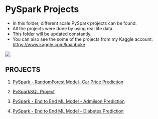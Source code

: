 # PySpark Projects

- In this folder, different scale PySpark projects can be found.
- All the projects were done by using real life data.
- This folder will be updated constantly.
- You can also see the some of the projects from my Kaggle account: https://www.kaggle.com/kaanboke


![](https://miro.medium.com/max/600/1*5C4UQznqEiN3D6Xutlgwlg.png)

## PROJECTS

1. [PySpark - RandomForest Model- Car Price Prediction](https://github.com/kb1907/PySpark_Projects/blob/main/PySpark_RandomForest_Model/PySpark_with_RF_Car_Price.ipynb)

2. [PySparkSQL Project](https://github.com/kb1907/PySpark_Projects/blob/main/PySparkSQL_Project/PySparkSQL_Project_Listening.ipynb)

3. [PySpark - End to End ML Model - Admiison Prediction](https://github.com/kb1907/PySpark_Projects/blob/main/PySpark_Admission_Prediction/PySpark_End_to_End_ML_Project.ipynb)

4. [PySpark - End to End ML Model - Diabetes Prediction](https://github.com/kb1907/PySpark_Projects/blob/main/PySpark_Diabetes_Prediction/PySpark_Diabetes_Prediction_End_to_End_ML_Project.ipynb)

